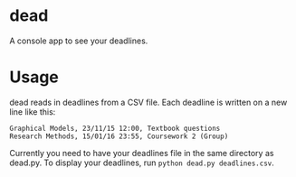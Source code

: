 # dead
A console app to see your deadlines.

# Usage
dead reads in deadlines from a CSV file. Each deadline is written on a new line like this:
```
Graphical Models, 23/11/15 12:00, Textbook questions
Research Methods, 15/01/16 23:55, Coursework 2 (Group)
```

Currently you need to have your deadlines file in the same directory as dead.py. To display your deadlines, run `python dead.py deadlines.csv`. 
